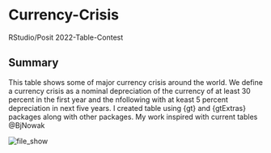 # Currency-Crisis
RStudio/Posit 2022-Table-Contest

## Summary
This table shows some of major currency crisis around the world. We define a currency crisis as a nominal depreciation of the currency of at least 30 percent in the first year and the nfollowing with at keast 5 percent depreciation in next five years. I created table using {gt} and {gtExtras} packages along with other packages. My work inspired with current tables @BjNowak



![file_show](https://user-images.githubusercontent.com/46971211/200625982-c3c6fa12-7df0-4575-9d04-2fb8c432c589.png)
